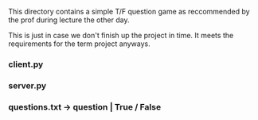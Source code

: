 This directory contains a simple T/F question game as reccommended by the prof
during lecture the other day.

This is just in case we don't finish up the project in time. 
It meets the requirements for the term project anyways.

### client.py
### server.py
### questions.txt -> question | True / False
